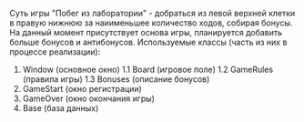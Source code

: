 Суть игры "Побег из лаборатории" - добраться из левой верхней клетки в правую нижнюю за наиименьшее количество ходов, собирая бонусы. На данный момент присутствует основа игры, планируется добавить больше бонусов и антибонусов.
Используемые классы (часть из них в процессе реализации):
1. Window (основное окно)
 1.1 Board (игровое поле)
 1.2 GameRules (правила игры)
 1.3 Bonuses (описание бонусов)
2. GameStart (окно регистрации)
3. GameOver (окно окончания игры)
4. Base (база данных)

